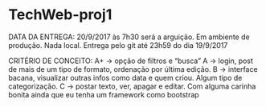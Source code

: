 # TechWeb-proj1

DATA DA ENTREGA: 20/9/2017 às 7h30 será a arguição. Em ambiente de produção. Nada local. Entrega pelo git até 23h59 do dia 19/9/2017

CRITÉRIO DE CONCEITO:
A+ -> opção de filtros e “busca”
A -> login, post de mais de um tipo de formato, ordenação por última edição.
B -> interface bacana, visualizar outras infos como data e quem criou. Algum tipo de categorização.
C -> postar texto, ver, apagar e editar. Com alguma carinha bonita ainda que eu tenha um framework como bootstrap